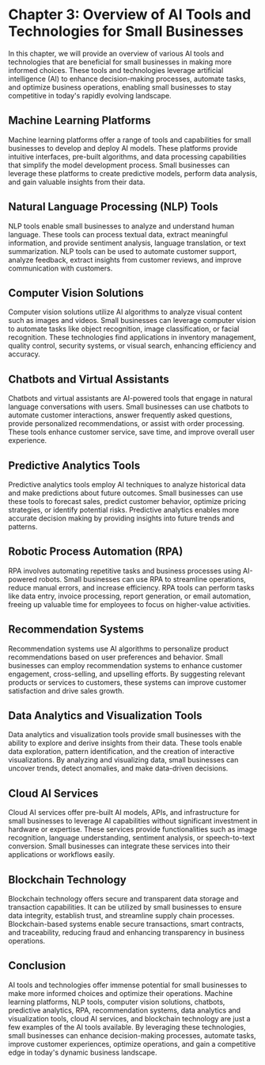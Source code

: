 Chapter 3: Overview of AI Tools and Technologies for Small Businesses
=====================================================================

In this chapter, we will provide an overview of various AI tools and technologies that are beneficial for small businesses in making more informed choices. These tools and technologies leverage artificial intelligence (AI) to enhance decision-making processes, automate tasks, and optimize business operations, enabling small businesses to stay competitive in today's rapidly evolving landscape.

Machine Learning Platforms
--------------------------

Machine learning platforms offer a range of tools and capabilities for small businesses to develop and deploy AI models. These platforms provide intuitive interfaces, pre-built algorithms, and data processing capabilities that simplify the model development process. Small businesses can leverage these platforms to create predictive models, perform data analysis, and gain valuable insights from their data.

Natural Language Processing (NLP) Tools
---------------------------------------

NLP tools enable small businesses to analyze and understand human language. These tools can process textual data, extract meaningful information, and provide sentiment analysis, language translation, or text summarization. NLP tools can be used to automate customer support, analyze feedback, extract insights from customer reviews, and improve communication with customers.

Computer Vision Solutions
-------------------------

Computer vision solutions utilize AI algorithms to analyze visual content such as images and videos. Small businesses can leverage computer vision to automate tasks like object recognition, image classification, or facial recognition. These technologies find applications in inventory management, quality control, security systems, or visual search, enhancing efficiency and accuracy.

Chatbots and Virtual Assistants
-------------------------------

Chatbots and virtual assistants are AI-powered tools that engage in natural language conversations with users. Small businesses can use chatbots to automate customer interactions, answer frequently asked questions, provide personalized recommendations, or assist with order processing. These tools enhance customer service, save time, and improve overall user experience.

Predictive Analytics Tools
--------------------------

Predictive analytics tools employ AI techniques to analyze historical data and make predictions about future outcomes. Small businesses can use these tools to forecast sales, predict customer behavior, optimize pricing strategies, or identify potential risks. Predictive analytics enables more accurate decision making by providing insights into future trends and patterns.

Robotic Process Automation (RPA)
--------------------------------

RPA involves automating repetitive tasks and business processes using AI-powered robots. Small businesses can use RPA to streamline operations, reduce manual errors, and increase efficiency. RPA tools can perform tasks like data entry, invoice processing, report generation, or email automation, freeing up valuable time for employees to focus on higher-value activities.

Recommendation Systems
----------------------

Recommendation systems use AI algorithms to personalize product recommendations based on user preferences and behavior. Small businesses can employ recommendation systems to enhance customer engagement, cross-selling, and upselling efforts. By suggesting relevant products or services to customers, these systems can improve customer satisfaction and drive sales growth.

Data Analytics and Visualization Tools
--------------------------------------

Data analytics and visualization tools provide small businesses with the ability to explore and derive insights from their data. These tools enable data exploration, pattern identification, and the creation of interactive visualizations. By analyzing and visualizing data, small businesses can uncover trends, detect anomalies, and make data-driven decisions.

Cloud AI Services
-----------------

Cloud AI services offer pre-built AI models, APIs, and infrastructure for small businesses to leverage AI capabilities without significant investment in hardware or expertise. These services provide functionalities such as image recognition, language understanding, sentiment analysis, or speech-to-text conversion. Small businesses can integrate these services into their applications or workflows easily.

Blockchain Technology
---------------------

Blockchain technology offers secure and transparent data storage and transaction capabilities. It can be utilized by small businesses to ensure data integrity, establish trust, and streamline supply chain processes. Blockchain-based systems enable secure transactions, smart contracts, and traceability, reducing fraud and enhancing transparency in business operations.

Conclusion
----------

AI tools and technologies offer immense potential for small businesses to make more informed choices and optimize their operations. Machine learning platforms, NLP tools, computer vision solutions, chatbots, predictive analytics, RPA, recommendation systems, data analytics and visualization tools, cloud AI services, and blockchain technology are just a few examples of the AI tools available. By leveraging these technologies, small businesses can enhance decision-making processes, automate tasks, improve customer experiences, optimize operations, and gain a competitive edge in today's dynamic business landscape.
